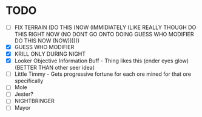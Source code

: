 # TODO
- [ ] FIX TERRAIN (DO THIS (NOW (IMMIDIATELY (LIKE REALLY THOUGH DO THIS RIGHT NOW (NO DONT GO ONTO DOING GUESS WHO MODIFIER DO THIS NOW (NOW))))))
- [x] GUESS WHO MODIFIER
- [x] KRILL ONLY DURING NIGHT
- [x] Looker Objective Information Buff - Thing likes this (ender eyes glow) (BETTER THAN other seer idea)
- [ ] Little Timmy - Gets progressive fortune for each ore mined for that ore specifically 
- [ ] Mole
- [ ] Jester?
- [ ] NIGHTBRINGER
- [ ] Mayor